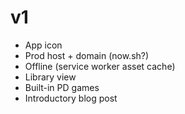 # v1
- App icon
- Prod host + domain (now.sh?)
- Offline (service worker asset cache)
- Library view
- Built-in PD games
- Introductory blog post